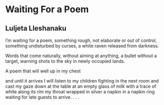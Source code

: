 # Waiting For a Poem
## Luljeta Lleshanaku
I’m waiting for a poem,
something rough, not elaborate or out of control,
something undisturbed by curses, a white raven
released from darkness.

Words that come naturally, without aiming at anything,
a bullet without a target,
warning shots to the sky
in newly occupied lands.

A poem that will well up in my chest

and until it arrives
I will listen to my children fighting in the next room
and cast my gaze down at the table
at an empty glass of milk
with a trace of white along its rim
my throat wrapped in silver
a napkin in a napkin ring
waiting for late guests to arrive. . . .